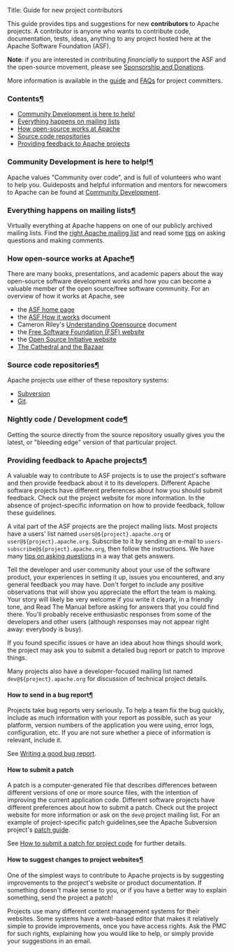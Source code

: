 Title: Guide for new project contributors

This guide provides tips and suggestions for new <strong>contributors</strong> to Apache projects. A contributor is anyone who wants to contribute code, documentation, tests, ideas, anything to any project hosted here at the Apache Software Foundation (ASF).

**Note**: if you are interested in contributing _financially_ to support the ASF and the open-source movement, please see <a href="https://www.apache.org/foundation/contributing.html" target="_blank">Sponsorship and Donations</a>.

More information is available in the [guide](new-committers-guide.html) and [FAQs](committers.html) for project committers.

<h3 id="links">Contents<a class="headerlink" href="#links" title="Permanent link">&para;</a></h3>

  - <a href="#comdev">Community Development is here to help!</a>
  - <a href="#mail">Everything happens on mailing lists</a>
  - <a href="#howitworks">How open-source works at Apache</a>
  - <a href="#svnbasics">Source code repositories</a>
  - <a href="#providingfeedback">Providing feedback to Apache projects</a></i></p>


<h3 id="comdev">Community Development is here to help!<a class="headerlink" href="#comdev" title="Permanent link">&para;</a></h3>

Apache values "Community over code", and is full of volunteers who want to help you. Guideposts and helpful information and mentors for newcomers to Apache can be found at <a href="http://community.apache.org/" target="_blank">Community Development</a>.

<h3 id="mail">Everything happens on mailing lists<a class="headerlink" href="#mail" title="Permanent link">&para;</a></h3>

Virtually everything at Apache happens on one of our publicly archived mailing lists. Find the <a href="https://www.apache.org/dev/#mail" target="_blank">right Apache mailing list</a> and read some <a href="https://www.apache.org/dev/contrib-email-tips" target="_blank">tips</a> on asking questions and making comments.

<h3 id="howitworks">How open-source works at Apache<a class="headerlink" href="#howitworks" title="Permanent link">&para;</a></h3>

There are many books, presentations, and academic papers about the way open-source software development works and how you can become a valuable member of the open source/free software community. For an overview of how it works at Apache, see

  - the <a href="https://www.apache.org/" target="_blank">ASF home page</a>
  - the <a href="https://www.apache.org/foundation/how-it-works.html">ASF How it works</a> document
  - Cameron Riley's [Understanding Opensource](understanding-opensource.html) document
  - the <a href="https://www.fsf.org/" target="_blank">Free Software Foundation (FSF) website</a>
  - the <a href="https://www.opensource.org/" target="_blank">Open Source Initiative website</a>
  - <a href="http://www.catb.org/~esr/writings/cathedral-bazaar/cathedral-bazaar/" target="_blank">The Cathedral and the Bazaar</a>

<h3 id="svnbasics">Source code repositories<a class="headerlink" href="#svnbasics" title="Permanent link">&para;</a></h3>

Apache projects use either of these repository systems:

  - [Subversion](svn-basics.html)
  - [Git](git-primer.html).

<h3 id="bleeding-edge">Nightly code / Development code<a class="headerlink" href="#bleeding-edge" title="Permanent link">&para;</a></h3>

Getting the source directly from the source repository usually gives you the latest, or "bleeding edge" version of that particular project.

<h3 id="providingfeedback">Providing feedback to Apache projects<a class="headerlink" href="#providingfeedback" title="Permanent link">&para;</a></h3>

A valuable way to contribute to ASF projects is to use the project's software and then provide feedback about it to its developers. Different Apache software
projects have different preferences about how you should submit feedback. Check out the project website for more information. In the absence of project-specific information on how to provide feedback, follow these guidelines.

A vital part of the ASF projects are the project mailing lists. Most projects have a users' list named `users@${project}.apache.org` or `user@${project}.apache.org`. Subscribe to it by sending an e-mail to `users-subscribe@${project}.apache.org`, then follow the instructions. We have many <a href="https://www.apache.org/dev/contrib-email-tips" target="_blank">tips on asking questions</a> in a way that gets answers.

Tell the developer and user community about your use of the software product, your experiences in setting it up, issues you encountered, and any general feedback you may have. Don't forget to include any positive observations that will show you appreciate the effort the team is making. Your story will likely be very welcome if you write it clearly, in a friendly tone, and Read The Manual before asking for answers that you could find there. You'll probably receive enthusiastic responses from some of the developers and other users (although responses may not appear right away: everybody is busy). 

If you found specific issues or have an idea about how things should work, the project may ask you to submit a detailed bug report or patch to improve things.

Many projects also have a developer-focused mailing list named `dev@${project}.apache.org` for discussion of technical project details.

<h4 id="bugreports">How to send in a bug report<a class="headerlink" href="#bugreports" title="Permanent link">&para;</a></h4>

Projects take bug reports very seriously. To help a team fix the bug quickly, include as much information with your report as possible, such as your
platform, version numbers of the application you were using, error logs, configuration, etc. If you are not
sure whether a piece of information is relevant, include it.

See [Writing a good bug report](bug-writing-guide.html).

#### How to submit a patch ####

A patch is a computer-generated file that describes differences between different versions of one or more source files, with the intention of improving the current application code. Different software projects have different preferences about how to submit a patch. Check out the project website for more information or ask on the `dev@` project mailing list. For an example of project-specific patch guidelines,see the Apache Subversion project's <a href="https://subversion.apache.org/docs/community-guide/general.html#patches" target="_blank">patch guide</a>.

See [How to submit a patch for project code](patch.html) for further details.

<h4 id="websites">How to suggest changes to project websites<a class="headerlink" href="#websites" title="Permanent link">&para;</a></h4>
<p>One of the simplest ways to contribute to Apache projects is by suggesting improvements to the project's website or product documentation. If something doesn't make 
sense to you, or if you have a better way to explain something, send the project a patch!

Projects use many different content management systems for their websites. Some systems have a web-based editor that makes it relatively simple to provide improvements, once you have access rights. Ask the PMC for such rights, explaining how you would like to help, or simply provide your suggestions in an email.
